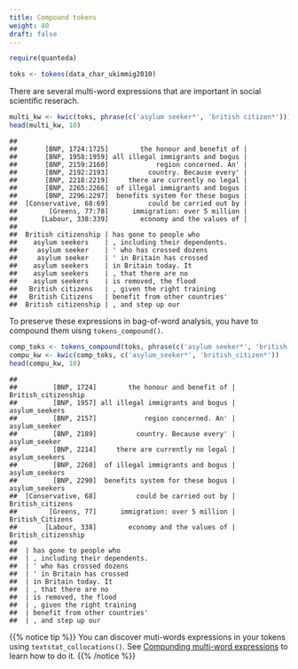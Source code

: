 ```yaml
---
title: Compound tokens
weight: 40
draft: false
---
```



```r
require(quanteda)
```


```r
toks <- tokens(data_char_ukimmig2010)
```

There are several multi-word expressions that are important in social scientific reserach.


```r
multi_kw <- kwic(toks, phrase(c('asylum seeker*', 'british citizen*')))
head(multi_kw, 10)
```

```
##                                                          
##       [BNP, 1724:1725]        the honour and benefit of |
##       [BNP, 1958:1959] all illegal immigrants and bogus |
##       [BNP, 2159:2160]            region concerned. An' |
##       [BNP, 2192:2193]          country. Because every' |
##       [BNP, 2218:2219]     there are currently no legal |
##       [BNP, 2265:2266]  of illegal immigrants and bogus |
##       [BNP, 2296:2297]  benefits system for these bogus |
##  [Conservative, 68:69]          could be carried out by |
##        [Greens, 77:78]      immigration: over 5 million |
##      [Labour, 338:339]        economy and the values of |
##                                                     
##  British citizenship | has gone to people who       
##    asylum seekers    | , including their dependents.
##     asylum seeker    | ' who has crossed dozens     
##     asylum seeker    | ' in Britain has crossed     
##    asylum seekers    | in Britain today. It         
##    asylum seekers    | , that there are no          
##    asylum seekers    | is removed, the flood        
##   British citizens   | , given the right training   
##   British Citizens   | benefit from other countries'
##  British citizenship | , and step up our
```

To preserve these expressions in bag-of-word analysis, you have to compound them uisng `tokens_compound()`.


```r
comp_toks <- tokens_compound(toks, phrase(c('asylum seeker*', 'british citizen*')))
compu_kw <- kwic(comp_toks, c('asylum_seeker*', 'british_citizen*'))
head(compu_kw, 10)
```

```
##                                                                           
##         [BNP, 1724]        the honour and benefit of | British_citizenship
##         [BNP, 1957] all illegal immigrants and bogus |   asylum_seekers   
##         [BNP, 2157]            region concerned. An' |    asylum_seeker   
##         [BNP, 2189]          country. Because every' |    asylum_seeker   
##         [BNP, 2214]     there are currently no legal |   asylum_seekers   
##         [BNP, 2260]  of illegal immigrants and bogus |   asylum_seekers   
##         [BNP, 2290]  benefits system for these bogus |   asylum_seekers   
##  [Conservative, 68]          could be carried out by |  British_citizens  
##        [Greens, 77]      immigration: over 5 million |  British_Citizens  
##       [Labour, 338]        economy and the values of | British_citizenship
##                                 
##  | has gone to people who       
##  | , including their dependents.
##  | ' who has crossed dozens     
##  | ' in Britain has crossed     
##  | in Britain today. It         
##  | , that there are no          
##  | is removed, the flood        
##  | , given the right training   
##  | benefit from other countries'
##  | , and step up our
```

{{% notice tip %}}
You can discover muti-words expressions in your tokens using `textstat_collocations()`. See [Compunding multi-word expressions](../../../advanced-operations/compund-mutiword-expressions/) to learn how to do it.
{{% /notice %}}



